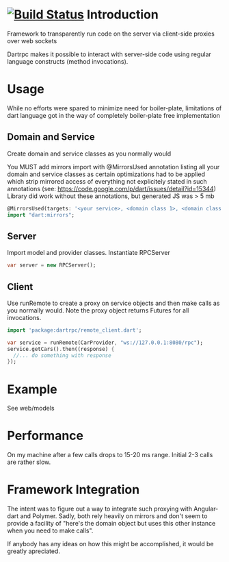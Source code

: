 [![Build Status](https://drone.io/github.com/dkornishev/dartrpc/status.png)](https://drone.io/github.com/dkornishev/dartrpc/latest)
Introduction
============
Framework to transparently run code on the server via client-side proxies over web sockets

Dartrpc makes it possible to interact with server-side code using regular language constructs (method invocations).


Usage
=====
While no efforts were spared to minimize need for boiler-plate, limitations of dart language
got in the way of completely boiler-plate free implementation

Domain and Service
------------------
Create domain and service classes as you normally would

You MUST add mirrors import with @MirrorsUsed annotation listing all your domain and service classes
as certain optimizations had to be applied which strip mirrored access of everything not explicitely 
stated in such annotations (see: https://code.google.com/p/dart/issues/detail?id=15344)
Library did work without these annotations, but generated JS was > 5 mb
```dart
@MirrorsUsed(targets: '<your service>, <domain class 1>, <domain class 2> ...', override: '*')
import "dart:mirrors";
```

Server
------
Import model and provider classes.  Instantiate RPCServer

```dart
var server = new RPCServer();
```

Client
------
Use runRemote to create a proxy on service objects and then make calls as you normally would.
Note the proxy object returns Futures for all invocations.

```dart
import 'package:dartrpc/remote_client.dart';

var service = runRemote(CarProvider, "ws://127.0.0.1:8080/rpc");
service.getCars().then((response) {
  //... do something with response
});
```

Example
=======
See web/models

Performance
===========
On my machine after a few calls drops to 15-20 ms range.  Initial 2-3 calls are rather slow.

Framework Integration
=====================
The intent was to figure out a way to integrate such proxying with Angular-dart and Polymer.
Sadly, both rely heavily on mirrors and don't seem to provide a facility of "here's the domain object
but uses this other instance when you need to make calls".

If anybody has any ideas on how this might be accomplished, it would be greatly apreciated.
